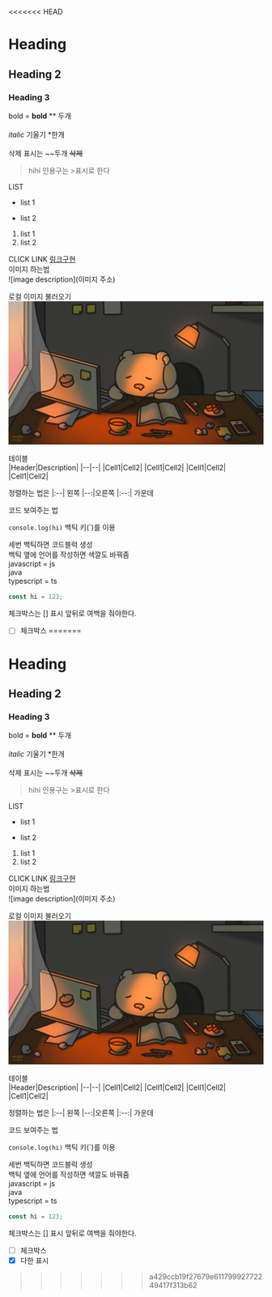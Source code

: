 <<<<<<< HEAD
# Heading

## Heading 2

### Heading 3

<!-- Line -->

<!-- Text attributes -->

bold = **bold** \** 두개
<br><br>
*italic* 기울기 *한개
<br><br>
삭제 표시는 ~~두개 ~~삭제~~
<br>

> hihi 인용구는 >표시로 한다

LIST

<!-- list -->

- list 1

* list 2

<!-- number list -->

1. list 1
2. list 2

CLICK LINK [링크구현](http://www.google.com)
<br>
이미지 하는법 <br>
![image description](이미지 주소)

로컬 이미지 불러오기<br>
![ex_screenshot](./힘들어.PNG)

<!-- table -->

테이블<br>
|Header|Description|
|--|--|
|Cell1|Cell2|
|Cell1|Cell2|
|Cell1|Cell2|
|Cell1|Cell2|

정렬하는 법은 |:--| 왼쪽 |--:|오른쪽 |:--:| 가운데

코드 보여주는 법

`console.log(hi)`
백틱 키(`)를 이용

세번 백틱하면 코드블럭 생성<br>
백틱 옆에 언어를 작성하면 색깔도 바꿔줌<br>
javascript = js<br>
java<br>
typescript = ts<br>

```js
const hi = 123;
```

체크박스는 [] 표시 앞뒤로 여백을 줘야한다.<br>

- [ ] 체크박스
=======
# Heading

## Heading 2

### Heading 3

<!-- Line -->

<!-- Text attributes -->

bold = **bold** \** 두개
<br><br>
*italic* 기울기 *한개
<br><br>
삭제 표시는 ~~두개 ~~삭제~~
<br>

> hihi 인용구는 >표시로 한다

LIST

<!-- list -->

- list 1

* list 2

<!-- number list -->

1. list 1
2. list 2

CLICK LINK [링크구현](http://www.google.com)
<br>
이미지 하는법 <br>
![image description](이미지 주소)

로컬 이미지 불러오기<br>
![ex_screenshot](./힘들어.PNG)

<!-- table -->

테이블<br>
|Header|Description|
|--|--|
|Cell1|Cell2|
|Cell1|Cell2|
|Cell1|Cell2|
|Cell1|Cell2|

정렬하는 법은 |:--| 왼쪽 |--:|오른쪽 |:--:| 가운데

코드 보여주는 법

`console.log(hi)`
백틱 키(`)를 이용

세번 백틱하면 코드블럭 생성<br>
백틱 옆에 언어를 작성하면 색깔도 바꿔줌<br>
javascript = js<br>
java<br>
typescript = ts<br>

```js
const hi = 123;
```

체크박스는 [] 표시 앞뒤로 여백을 줘야한다.<br>

- [ ] 체크박스
- [x] 다한 표시
>>>>>>> a429ccb19f27679e61179992772249417f313b62
